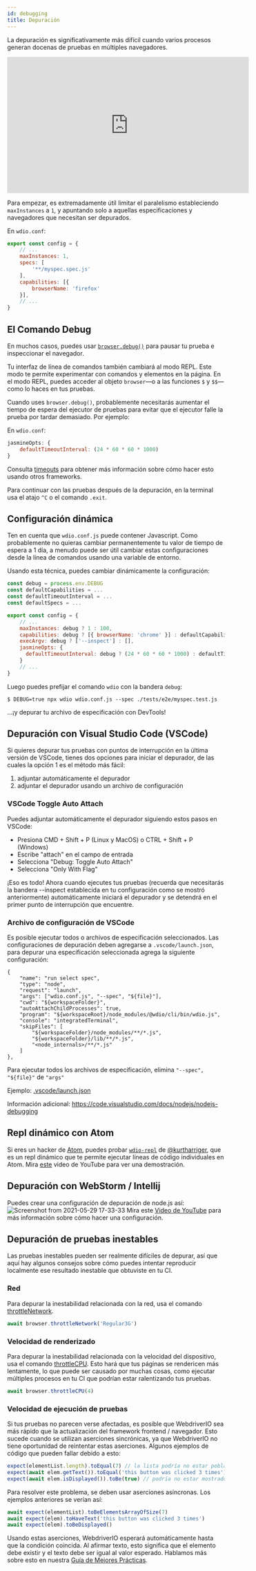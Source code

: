 ```yaml
---
id: debugging
title: Depuración
---
```


La depuración es significativamente más difícil cuando varios procesos generan docenas de pruebas en múltiples navegadores.

<iframe width="560" height="315" src="https://www.youtube.com/embed/_bw_VWn5IzU" frameborder="0" allowFullScreen></iframe>

Para empezar, es extremadamente útil limitar el paralelismo estableciendo `maxInstances` a `1`, y apuntando solo a aquellas especificaciones y navegadores que necesitan ser depurados.

En `wdio.conf`:

```js
export const config = {
    // ...
    maxInstances: 1,
    specs: [
        '**/myspec.spec.js'
    ],
    capabilities: [{
        browserName: 'firefox'
    }],
    // ...
}
```

## El Comando Debug

En muchos casos, puedes usar [`browser.debug()`](/docs/api/browser/debug) para pausar tu prueba e inspeccionar el navegador.

Tu interfaz de línea de comandos también cambiará al modo REPL. Este modo te permite experimentar con comandos y elementos en la página. En el modo REPL, puedes acceder al objeto `browser`&mdash;o a las funciones `$` y `$$`&mdash;como lo haces en tus pruebas.

Cuando uses `browser.debug()`, probablemente necesitarás aumentar el tiempo de espera del ejecutor de pruebas para evitar que el ejecutor falle la prueba por tardar demasiado. Por ejemplo:

En `wdio.conf`:

```js
jasmineOpts: {
    defaultTimeoutInterval: (24 * 60 * 60 * 1000)
}
```

Consulta [timeouts](timeouts) para obtener más información sobre cómo hacer esto usando otros frameworks.

Para continuar con las pruebas después de la depuración, en la terminal usa el atajo `^C` o el comando `.exit`.
## Configuración dinámica

Ten en cuenta que `wdio.conf.js` puede contener Javascript. Como probablemente no quieras cambiar permanentemente tu valor de tiempo de espera a 1 día, a menudo puede ser útil cambiar estas configuraciones desde la línea de comandos usando una variable de entorno.

Usando esta técnica, puedes cambiar dinámicamente la configuración:

```js
const debug = process.env.DEBUG
const defaultCapabilities = ...
const defaultTimeoutInterval = ...
const defaultSpecs = ...

export const config = {
    // ...
    maxInstances: debug ? 1 : 100,
    capabilities: debug ? [{ browserName: 'chrome' }] : defaultCapabilities,
    execArgv: debug ? ['--inspect'] : [],
    jasmineOpts: {
      defaultTimeoutInterval: debug ? (24 * 60 * 60 * 1000) : defaultTimeoutInterval
    }
    // ...
}
```

Luego puedes prefijar el comando `wdio` con la bandera `debug`:

```
$ DEBUG=true npx wdio wdio.conf.js --spec ./tests/e2e/myspec.test.js
```

...¡y depurar tu archivo de especificación con DevTools!

## Depuración con Visual Studio Code (VSCode)

Si quieres depurar tus pruebas con puntos de interrupción en la última versión de VSCode, tienes dos opciones para iniciar el depurador, de las cuales la opción 1 es el método más fácil:
 1. adjuntar automáticamente el depurador
 2. adjuntar el depurador usando un archivo de configuración

### VSCode Toggle Auto Attach

Puedes adjuntar automáticamente el depurador siguiendo estos pasos en VSCode:
 - Presiona CMD + Shift + P (Linux y MacOS) o CTRL + Shift + P (Windows)
 - Escribe "attach" en el campo de entrada
 - Selecciona "Debug: Toggle Auto Attach"
 - Selecciona "Only With Flag"

 ¡Eso es todo! Ahora cuando ejecutes tus pruebas (recuerda que necesitarás la bandera --inspect establecida en tu configuración como se mostró anteriormente) automáticamente iniciará el depurador y se detendrá en el primer punto de interrupción que encuentre.

### Archivo de configuración de VSCode

Es posible ejecutar todos o archivos de especificación seleccionados. Las configuraciones de depuración deben agregarse a `.vscode/launch.json`, para depurar una especificación seleccionada agrega la siguiente configuración:
```
{
    "name": "run select spec",
    "type": "node",
    "request": "launch",
    "args": ["wdio.conf.js", "--spec", "${file}"],
    "cwd": "${workspaceFolder}",
    "autoAttachChildProcesses": true,
    "program": "${workspaceRoot}/node_modules/@wdio/cli/bin/wdio.js",
    "console": "integratedTerminal",
    "skipFiles": [
        "${workspaceFolder}/node_modules/**/*.js",
        "${workspaceFolder}/lib/**/*.js",
        "<node_internals>/**/*.js"
    ]
},
```

Para ejecutar todos los archivos de especificación, elimina `"--spec", "${file}"` de `"args"`

Ejemplo: [.vscode/launch.json](https://github.com/mgrybyk/webdriverio-devtools/blob/master/.vscode/launch.json)

Información adicional: https://code.visualstudio.com/docs/nodejs/nodejs-debugging

## Repl dinámico con Atom

Si eres un hacker de [Atom](https://atom.io/), puedes probar [`wdio-repl`](https://github.com/kurtharriger/wdio-repl) de [@kurtharriger](https://github.com/kurtharriger), que es un repl dinámico que te permite ejecutar líneas de código individuales en Atom. Mira [este](https://www.youtube.com/watch?v=kdM05ChhLQE) video de YouTube para ver una demostración.

## Depuración con WebStorm / Intellij
Puedes crear una configuración de depuración de node.js así:
![Screenshot from 2021-05-29 17-33-33](https://user-images.githubusercontent.com/18728354/120088460-81844c00-c0a5-11eb-916b-50f21c8472a8.png)
Mira este [Video de YouTube](https://www.youtube.com/watch?v=Qcqnmle6Wu8) para más información sobre cómo hacer una configuración.

## Depuración de pruebas inestables

Las pruebas inestables pueden ser realmente difíciles de depurar, así que aquí hay algunos consejos sobre cómo puedes intentar reproducir localmente ese resultado inestable que obtuviste en tu CI.

### Red
Para depurar la inestabilidad relacionada con la red, usa el comando [throttleNetwork](https://webdriver.io/docs/api/browser/throttleNetwork).
```js
await browser.throttleNetwork('Regular3G')
```

### Velocidad de renderizado
Para depurar la inestabilidad relacionada con la velocidad del dispositivo, usa el comando [throttleCPU](https://webdriver.io/docs/api/browser/throttleCPU).
Esto hará que tus páginas se rendericen más lentamente, lo que puede ser causado por muchas cosas, como ejecutar múltiples procesos en tu CI que podrían estar ralentizando tus pruebas.
```js
await browser.throttleCPU(4)
```

### Velocidad de ejecución de pruebas

Si tus pruebas no parecen verse afectadas, es posible que WebdriverIO sea más rápido que la actualización del framework frontend / navegador. Esto sucede cuando se utilizan aserciones sincrónicas, ya que WebdriverIO no tiene oportunidad de reintentar estas aserciones. Algunos ejemplos de código que pueden fallar debido a esto:
```js
expect(elementList.length).toEqual(7) // la lista podría no estar poblada en el momento de la aserción
expect(await elem.getText()).toEqual('this button was clicked 3 times') // el texto podría no estar actualizado aún en el momento de la aserción, resultando en un error ("this button was clicked 2 times" no coincide con el esperado "this button was clicked 3 times")
expect(await elem.isDisplayed()).toBe(true) // podría no estar mostrado aún
```
Para resolver este problema, se deben usar aserciones asíncronas. Los ejemplos anteriores se verían así:
```js
await expect(elementList).toBeElementsArrayOfSize(7)
await expect(elem).toHaveText('this button was clicked 3 times')
await expect(elem).toBeDisplayed()
```
Usando estas aserciones, WebdriverIO esperará automáticamente hasta que la condición coincida. Al afirmar texto, esto significa que el elemento debe existir y el texto debe ser igual al valor esperado.
Hablamos más sobre esto en nuestra [Guía de Mejores Prácticas](https://webdriver.io/docs/bestpractices#use-the-built-in-assertions).